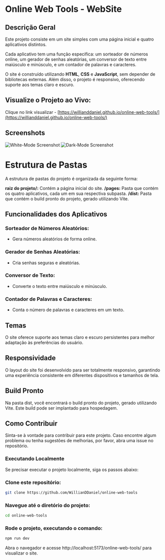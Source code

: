 # Online Web Tools - WebSite

## Descrição Geral
Este projeto consiste em um site simples com uma página inicial e quatro aplicativos distintos.

Cada aplicativo tem uma função específica: um sorteador de números online, um gerador de senhas aleatórias, um conversor de texto entre maiúsculo e minúsculo, e um contador de palavras e caracteres.

O site é construído utilizando **HTML**, **CSS** e **JavaScript**, sem depender de bibliotecas externas. Além disso, o projeto é responsivo, oferecendo suporte aos temas claro e escuro.

## Visualize o Projeto ao Vivo:

Clique no link visualizar -
[https://willianddaniel.github.io/online-web-tools/](https://willianddaniel.github.io/online-web-tools/)

## Screenshots

![White-Mode Screenshot](https://animecharacters.sirv.com/screenshots/online-web-tools-white-mode.png)
![Dark-Mode Screenshot](https://animecharacters.sirv.com/screenshots/online-web-tools-dark-mode.png)


# Estrutura de Pastas
A estrutura de pastas do projeto é organizada da seguinte forma:

**raiz do projeto/:** Contém a página inicial do site.
**/pages:** Pasta que contém os quatro aplicativos, cada um em sua respectiva subpasta.
**/dist:** Pasta que contém o build pronto do projeto, gerado utilizando Vite.

## Funcionalidades dos Aplicativos

### Sorteador de Números Aleatórios:
- Gera números aleatórios de forma online.

### Gerador de Senhas Aleatórias:
- Cria senhas seguras e aleatórias.

### Conversor de Texto:
- Converte o texto entre maiúsculo e minúsculo.

### Contador de Palavras e Caracteres:
- Conta o número de palavras e caracteres em um texto.

## Temas
O site oferece suporte aos temas claro e escuro persistentes para melhor adaptação às preferências do usuário.

## Responsividade
O layout do site foi desenvolvido para ser totalmente responsivo, garantindo uma experiência consistente em diferentes dispositivos e tamanhos de tela.

## Build Pronto
Na pasta dist, você encontrará o build pronto do projeto, gerado utilizando Vite. Este build pode ser implantado para hospedagem.

## Como Contribuir
Sinta-se à vontade para contribuir para este projeto. Caso encontre algum problema ou tenha sugestões de melhorias, por favor, abra uma issue no repositório.

### Executando Localmente
Se precisar executar o projeto localmente, siga os passos abaixo:

### Clone este repositório:

```bash
git clone https://github.com/WillianDDaniel/online-web-tools
```

### Navegue até o diretório do projeto:

```bash
cd online-web-tools
```
### Rode o projeto, executando o comando:

```bash
npm run dev
```
Abra o navegador e acesse http://localhost:5173/online-web-tools/ para visualizar o site.
